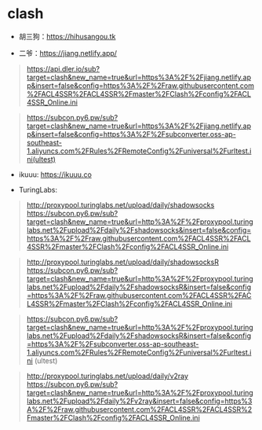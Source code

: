 # clash

- 胡三狗：https://hihusangou.tk

- 二爷：https://jiang.netlify.app/ 
> https://api.dler.io/sub?target=clash&new_name=true&url=https%3A%2F%2Fjiang.netlify.app&insert=false&config=https%3A%2F%2Fraw.githubusercontent.com%2FACL4SSR%2FACL4SSR%2Fmaster%2FClash%2Fconfig%2FACL4SSR_Online.ini

> https://subcon.py6.pw/sub?target=clash&new_name=true&url=https%3A%2F%2Fjiang.netlify.app&insert=false&config=https%3A%2F%2Fsubconverter.oss-ap-southeast-1.aliyuncs.com%2FRules%2FRemoteConfig%2Funiversal%2Furltest.ini(ultest)

- ikuuu: https://ikuuu.co

- TuringLabs:
> http://proxypool.turinglabs.net/upload/daily/shadowsocks
> https://subcon.py6.pw/sub?target=clash&new_name=true&url=http%3A%2F%2Fproxypool.turinglabs.net%2Fupload%2Fdaily%2Fshadowsocks&insert=false&config=https%3A%2F%2Fraw.githubusercontent.com%2FACL4SSR%2FACL4SSR%2Fmaster%2FClash%2Fconfig%2FACL4SSR_Online.ini

> http://proxypool.turinglabs.net/upload/daily/shadowsocksR
> https://subcon.py6.pw/sub?target=clash&new_name=true&url=http%3A%2F%2Fproxypool.turinglabs.net%2Fupload%2Fdaily%2FshadowsocksR&insert=false&config=https%3A%2F%2Fraw.githubusercontent.com%2FACL4SSR%2FACL4SSR%2Fmaster%2FClash%2Fconfig%2FACL4SSR_Online.ini

> https://subcon.py6.pw/sub?target=clash&new_name=true&url=http%3A%2F%2Fproxypool.turinglabs.net%2Fupload%2Fdaily%2FshadowsocksR&insert=false&config=https%3A%2F%2Fsubconverter.oss-ap-southeast-1.aliyuncs.com%2FRules%2FRemoteConfig%2Funiversal%2Furltest.ini (ultest)

> http://proxypool.turinglabs.net/upload/daily/v2ray
> https://subcon.py6.pw/sub?target=clash&new_name=true&url=http%3A%2F%2Fproxypool.turinglabs.net%2Fupload%2Fdaily%2Fv2ray&insert=false&config=https%3A%2F%2Fraw.githubusercontent.com%2FACL4SSR%2FACL4SSR%2Fmaster%2FClash%2Fconfig%2FACL4SSR_Online.ini
